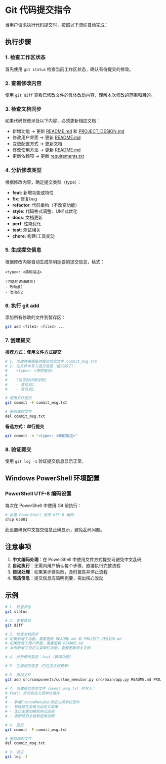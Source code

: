 # Git 代码提交指令

当用户请求执行代码提交时，按照以下流程自动完成：

## 执行步骤

### 1. 检查工作区状态

首先使用 `git status` 检查当前工作区状态，确认有待提交的修改。

### 2. 查看修改内容

使用 `git diff` 查看已修改文件的具体改动内容，理解本次修改的范围和目的。

### 3. 检查文档同步

如果代码修改涉及以下内容，必须更新相应文档：

- 新增功能 → 更新 [README.md](mdc:README.md) 和 [PROJECT_DESIGN.md](mdc:PROJECT_DESIGN.md)
- 修改用户界面 → 更新 [README.md](mdc:README.md)
- 变更配置方式 → 更新文档
- 修改使用方法 → 更新 [README.md](mdc:README.md)
- 更新依赖项 → 更新 [requirements.txt](mdc:requirements.txt)

### 4. 分析修改类型

根据修改内容，确定提交类型（type）：

- **feat**: 新增功能或特性
- **fix**: 修复bug
- **refactor**: 代码重构（不改变功能）
- **style**: 代码格式调整、UI样式优化
- **docs**: 文档更新
- **perf**: 性能优化
- **test**: 测试相关
- **chore**: 构建/工具变动

### 5. 生成提交信息

根据修改内容自动生成简明扼要的提交信息，格式：

```
<type>: <简明描述>

[可选的详细说明]
- 改动点1
- 改动点2
```

### 6. 执行 git add

添加所有修改的文件到暂存区：

```bash
git add <file1> <file2> ...
```

### 7. 创建提交

**推荐方式：使用文件方式提交**

```bash
# 1. 创建并编辑临时提交信息文件 commit_msg.txt
# 2. 在文件中写入提交信息（格式如下）：
#    <type>: <简明描述>
#    
#    [可选的详细说明]
#    - 改动点1
#    - 改动点2

# 使用文件提交
git commit -F commit_msg.txt

# 删除临时文件
del commit_msg.txt
```

**备选方式：单行提交**

```bash
git commit -m "<type>: <简明描述>"
```

### 8. 验证提交

使用 `git log -1` 验证提交信息显示正常。

## Windows PowerShell 环境配置

### PowerShell UTF-8 编码设置

每次在 PowerShell 中使用 Git 前执行：

```bash
# 设置 PowerShell 使用 UTF-8 编码
chcp 65001
```

此设置确保中文提交信息正确显示，避免乱码问题。

## 注意事项

1. **中文编码处理**：在 PowerShell 中使用文件方式提交可避免中文乱码
2. **自动执行**：无需向用户确认每个步骤，直接执行完整流程
3. **错误处理**：如果某步骤失败，及时报告并停止流程
4. **简洁信息**：提交信息应简明扼要，突出核心改动

## 示例

```bash
# 1. 检查状态
git status

# 2. 查看改动
git diff

# 3. 检查文档同步
# 如果新增了功能，需要更新 README.md 和 PROJECT_DESIGN.md
# 如果修改了用户界面，需要更新 README.md
# 本例新增了自定义菜单栏功能，需要更新相关文档

# 4. 分析修改类型：feat（新增功能）

# 5. 生成提交信息（已包含文档更新）

# 6. 添加文件
git add src/components/custom_menubar.py src/main/app.py README.md PROJECT_DESIGN.md

# 7. 创建提交信息文件 commit_msg.txt 并写入：
# feat: 实现自定义菜单栏组件
# 
# - 新增CustomMenuBar自定义菜单栏控件
# - 替换原生菜单为自定义菜单
# - 优化主题切换和样式应用
# - 更新项目文档和使用说明

# 8. 提交
git commit -F commit_msg.txt

# 删除临时文件
del commit_msg.txt

# 9. 验证
git log -1
```
